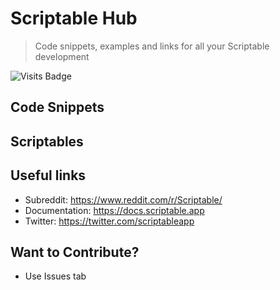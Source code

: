 # Scriptable Hub
> Code snippets, examples and links for all your Scriptable development

![Visits Badge](https://badges.pufler.dev/visits/wickenico/scriptable-hub)

## Code Snippets

## Scriptables

## Useful links
- Subreddit: https://www.reddit.com/r/Scriptable/
- Documentation: https://docs.scriptable.app
- Twitter: https://twitter.com/scriptableapp

## Want to Contribute?
- Use Issues tab
